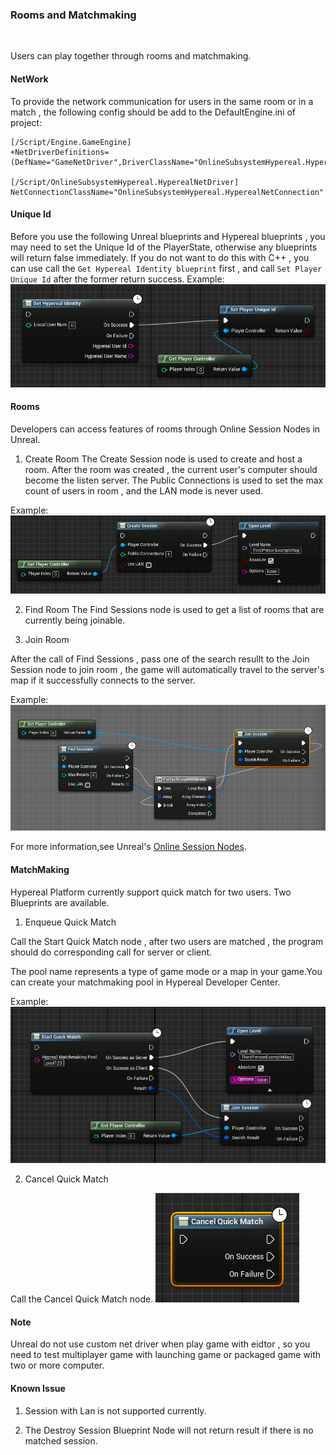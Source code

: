 ### Rooms and Matchmaking 
<br>

Users can play together through rooms and matchmaking.

#### NetWork

To provide the network communication for users in the same room or in a match , the following config should be add to the DefaultEngine.ini of project:

```
[/Script/Engine.GameEngine]
+NetDriverDefinitions=(DefName="GameNetDriver",DriverClassName="OnlineSubsystemHypereal.HyperealNetDriver",DriverClassNameFallback="OnlineSubsystemUtils.IpNetDriver")
      
[/Script/OnlineSubsystemHypereal.HyperealNetDriver]
NetConnectionClassName="OnlineSubsystemHypereal.HyperealNetConnection"

```

#### Unique Id

Before you use the following Unreal blueprints and Hypereal blueprints , you may need to set the Unique Id of the PlayerState, otherwise any blueprints will return false immediately.
If you do not want to do this with C++ , you can use call the ```Get Hypereal Identity blueprint``` first , and call ```Set Player Unique Id``` after the former return success.
Example:
![](./res_ue_platform_plugin/4.png)

#### Rooms

Developers can access features of rooms through Online Session Nodes in Unreal.

1) Create Room
The Create Session node is used to create and host a room. After the room was created , the current user's computer should become the listen server.
The Public Connections is used to set the max count of users in room , and the LAN mode is never used.

Example:
![](./res_ue_platform_plugin/5.png)

2) Find Room 
The Find Sessions node is used to get a list of rooms that are currently being joinable.

3) Join Room

After the call of Find Sessions , pass one of the search resullt to the Join Session node to join room , the game will automatically travel to the server's map if it successfully connects to the server.

Example:
![](./res_ue_platform_plugin/6.png)

For more information,see Unreal's [Online Session Nodes](https://docs.unrealengine.com/latest/INT/Engine/Blueprints/UserGuide/OnlineNodes/).

#### MatchMaking

Hypereal Platform currently support quick match for two users. Two Blueprints are available.

1) Enqueue Quick Match

Call the Start Quick Match node , after two users are matched , the program should do corresponding call for server or client.

The pool name represents a type of game mode or a map in your game.You can create your matchmaking pool in Hypereal Developer Center.

Example:
![](./res_ue_platform_plugin/7.png)

2) Cancel Quick Match

Call the Cancel Quick Match node.
![](./res_ue_platform_plugin/8.png)

#### Note

Unreal do not use custom net driver when play game with eidtor , so you need to test multiplayer game with launching game or packaged game with two or more computer.

#### Known Issue

1) Session with Lan is not supported currently.

2) The Destroy Session Blueprint Node will not return result if there is no matched session.

